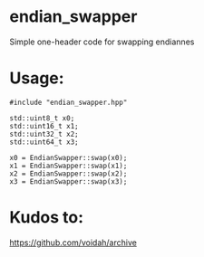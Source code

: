 # endian_swapper
Simple one-header code for swapping endiannes

# Usage:

```
#include "endian_swapper.hpp"

std::uint8_t x0;
std::uint16_t x1;
std::uint32_t x2;
std::uint64_t x3;

x0 = EndianSwapper::swap(x0);
x1 = EndianSwapper::swap(x1);
x2 = EndianSwapper::swap(x2);
x3 = EndianSwapper::swap(x3);
```

# Kudos to:
https://github.com/voidah/archive
